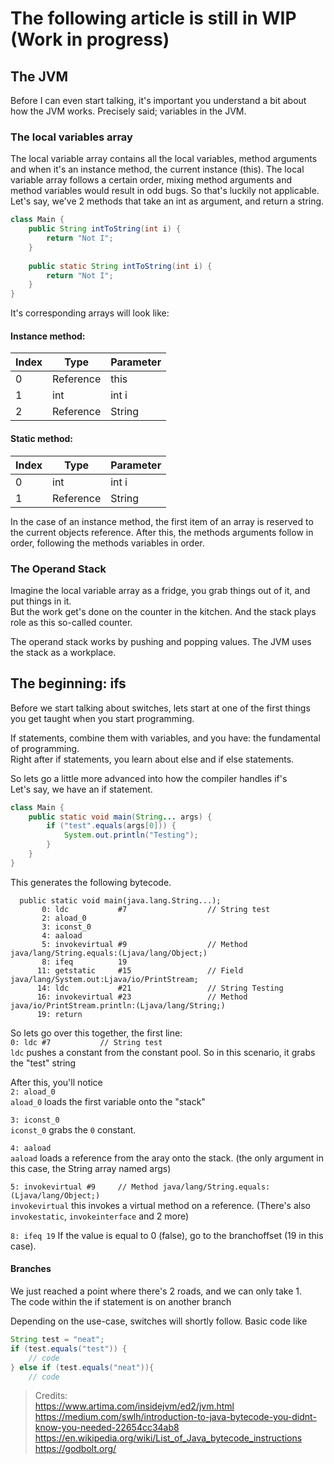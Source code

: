 

# The following article is still in WIP (Work in progress)


## The JVM

Before I can even start talking, it's important you understand a bit about how the JVM works.
Precisely said; variables in the JVM.


### The local variables array

The local variable array contains all the local variables, method arguments and when it's an instance method, the current instance (this).
The local variable array follows a certain order, mixing method arguments and method variables would result in odd bugs. So that's luckily not applicable.
Let's say, we've 2 methods that take an int as argument, and return a string.
```java
class Main {
    public String intToString(int i) {
        return "Not I";
    }
    
    public static String intToString(int i) {
        return "Not I";
    }
}
```
It's corresponding arrays will look like:

[comment]: # (TODO: check accuracty)
<table style="display: inline">
    <thead>
        <h4>Instance method:</h4>
        <tr>
            <th>Index</th>
            <th>Type</th>
            <th>Parameter</th>
        </tr>
    </thead>
    <tbody>
        <tr>
            <td>0</td>
            <td>Reference</td>
            <td>this</td>
        </tr>
        <tr>
            <td>1</td>
            <td>int</td>
            <td>int i</td>
        </tr>        
        <tr>
            <td>2</td>
            <td>Reference</td>
            <td>String</td>
        </tr>
    </tbody>
</table>
<table  style="display: inline">
    <thead>
        <h4>Static method:</h4>
        <tr>
            <th>Index</th>
            <th>Type</th>
            <th>Parameter</th>
        </tr>
    </thead>
    <tbody>
        <tr>
            <td>0</td>
            <td>int</td>
            <td>int i</td>
        </tr>        
        <tr>
            <td>1</td>
            <td>Reference</td>
            <td>String</td>
        </tr>
    </tbody>
</table>

In the case of an instance method, the first item of an array is reserved to the current objects reference.
After this, the methods arguments follow in order, following the methods variables in order.  

### The Operand Stack

Imagine the local variable array as a fridge, you grab things out of it, and put things in it. <br />
But the work get's done on the counter in the kitchen. And the stack plays role as this so-called counter. 

The operand stack works by pushing and popping values. The JVM uses the stack as a workplace.



## The beginning: ifs

Before we start talking about switches, lets start at one of the first things you get taught when you start programming. <br />

If statements, combine them with variables, and you have: the fundamental of programming. <br />
Right after if statements, you learn about else and if else statements.

So lets go a little more advanced into how the compiler handles if's <br />
Let's say, we have an if statement.

```java
class Main {
    public static void main(String... args) {
        if ("test".equals(args[0])) {
            System.out.println("Testing");
        }
    }
}
```

This generates the following bytecode.
```
  public static void main(java.lang.String...);
       0: ldc           #7                  // String test
       2: aload_0
       3: iconst_0
       4: aaload
       5: invokevirtual #9                  // Method java/lang/String.equals:(Ljava/lang/Object;)
       8: ifeq          19
      11: getstatic     #15                 // Field java/lang/System.out:Ljava/io/PrintStream;
      14: ldc           #21                 // String Testing
      16: invokevirtual #23                 // Method java/io/PrintStream.println:(Ljava/lang/String;)
      19: return
```

So lets go over this together, the first line: <br />
`0: ldc #7           // String test`<br />
`ldc` pushes a constant from the constant pool.
So in this scenario, it grabs the "test" string

After this, you'll notice <br />
`2: aload_0` <br />
`aload_0` loads the first variable onto the "stack"

`3: iconst_0` <br />
`iconst_0` grabs the `0` constant.

`4: aaload` <br />
`aaload` loads a reference from the aray onto the stack. (the only argument in this case, the String array named args)

`5: invokevirtual #9     // Method java/lang/String.equals:(Ljava/lang/Object;)`  
`invokevirtual` this invokes a virtual method on a reference. (There's also `invokestatic`, `invokeinterface` and 2 more)

`8: ifeq 19`
If the value is equal to 0 (false), go to the branchoffset (19 in this case).

#### Branches

We just reached a point where there's 2 roads, and we can only take 1. <br />
The code within the if statement is on another branch


Depending on the use-case, switches will shortly follow.
Basic code like
```java
String test = "neat";
if (test.equals("test")) {
    // code
} else if (test.equals("neat")){
    // code
```



> Credits: <br />
> https://www.artima.com/insidejvm/ed2/jvm.html <br />
> https://medium.com/swlh/introduction-to-java-bytecode-you-didnt-know-you-needed-22654cc34ab8 <br />
> https://en.wikipedia.org/wiki/List_of_Java_bytecode_instructions <br />
> https://godbolt.org/